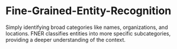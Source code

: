 # Fine-Grained-Entity-Recognition
Simply identifying broad categories like names, organizations, and locations. FNER classifies entities into more specific subcategories, providing a deeper understanding of the context.
